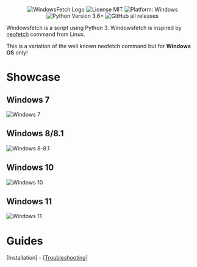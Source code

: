 <p align='center'>
  <img alt='WindowsFetch Logo' src='https://i.imgur.com/XBIaJ9s.png'>
  <img alt='License MIT' src='https://img.shields.io/github/license/ReflexTheLegend/windowsfetch?color=blue'>
  <img alt='Platform: Windows' src='https://img.shields.io/badge/platform-Windows-blue'>
  <img alt='Python Version 3.6+' src='https://img.shields.io/badge/python-3.6+-blue'>
  <img alt="GitHub all releases" src="https://img.shields.io/github/downloads/ReflexTheLegend/windowsfetch/total?color=blue">
</p>

<p>
  Windowsfetch is a script using Python 3. Windowsfetch is inspired by <a href='https://github.com/dylanaraps/neofetch'>neofetch</a> command from Linux.
</p>
<p>
  This is a variation of the well known neofetch command but for <strong>Windows OS</strong> only!
</p>

# Showcase
## Windows 7
![Windows 7](https://i.imgur.com/s0GnYhB.png)
## Windows 8/8.1
![Windows 8-8.1](https://i.imgur.com/fSjV7kA.png)
## Windows 10
![Windows 10](https://i.imgur.com/g3u8ARS.png)
## Windows 11
![Windows 11](https://i.imgur.com/2s4iUEC.png)

# Guides
[Installation] - [[Troubleshooting](https://github.com/ReflexTheLegend/windowsfetch/blob/main/TROUBLESHOOT.md)]
